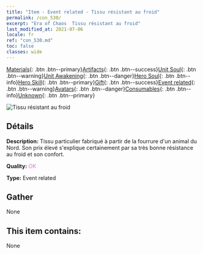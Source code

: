 ```yaml
---
title: "Item - Event related - Tissu résistant au froid"
permalink: /con_530/
excerpt: "Era of Chaos  Tissu résistant au froid"
last_modified_at: 2021-07-06
locale: fr
ref: "con_530.md"
toc: false
classes: wide
---
```

 [Materials](/ItemsFR/){: .btn .btn--primary}[Artifacts](/ItemsFR/Artifacts/){: .btn .btn--success}[Unit Soul](/ItemsFR/UnitSoul/){: .btn .btn--warning}[Unit Awakening](/ItemsFR/UnitAwakening/){: .btn .btn--danger}[Hero Soul](/ItemsFR/HeroSoul/){: .btn .btn--info}[Hero Skill](/ItemsFR/HeroSkill/){: .btn .btn--primary}[Gift](/ItemsFR/Gift/){: .btn .btn--success}[Event related](/ItemsFR/Events/){: .btn .btn--warning}[Avatars](/ItemsFR/Avatars/){: .btn .btn--danger}[Consumables](/ItemsFR/Consumables/){: .btn .btn--info}[Unknown](/ItemsFR/Unknown/){: .btn .btn--primary}

 ![Tissu résistant au froid](/images/t/i_10016.png)

## Détails
 **Description:** Tissu particulier fabriqué à partir de la fourrure d'un animal du Nord. Son prix élevé s'explique certainement par sa très bonne résistance au froid et son confort.

 **Quality:** <span style="color: #DA70D6">OK</span>

 **Type:** Event related

## Gather

  None

## This item contains:

  None

